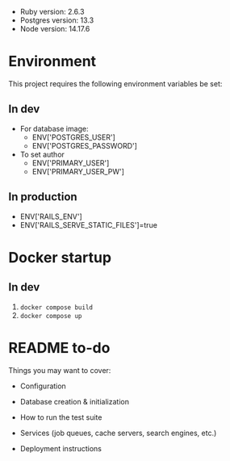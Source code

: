 * Ruby version: 2.6.3
* Postgres version: 13.3
* Node version: 14.17.6

# Environment
This project requires the following environment variables be set:
## In dev
* For database image:
    * ENV['POSTGRES_USER']
    * ENV['POSTGRES_PASSWORD']
* To set author
    * ENV['PRIMARY_USER']
    * ENV['PRIMARY_USER_PW']
## In production
* ENV['RAILS_ENV']
* ENV['RAILS_SERVE_STATIC_FILES']=true 

# Docker startup
## In dev
1. `docker compose build`
2. `docker compose up`


# README to-do

Things you may want to cover:

* Configuration

* Database creation & initialization

* How to run the test suite

* Services (job queues, cache servers, search engines, etc.)

* Deployment instructions
